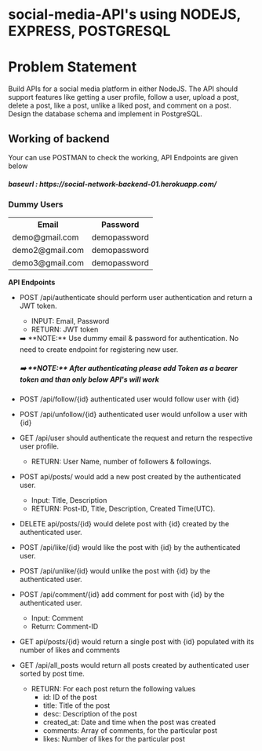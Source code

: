 # social-media-API's using NODEJS, EXPRESS, POSTGRESQL

<h1>Problem Statement</h1>

Build APIs for a social media platform in either NodeJS. The API should support features like getting a user profile, follow a user, upload a post, delete a post, like a post, unlike a liked post, and comment on a post. Design the database schema and implement in PostgreSQL.

<h2>Working of backend</h2>
Your can use POSTMAN to check the working, API Endpoints are given below
<h5>baseurl : https://social-network-backend-01.herokuapp.com/</h5>

<h3>Dummy Users</h3>
<table>
  <tr>
    <th>Email</th>
    <th>Password</th>
  </tr>
  <tr>
    <td>demo@gmail.com</td>
    <td>demopassword</td>
  </tr>
  <tr>
    <td>demo2@gmail.com</td>
    <td>demopassword</td>
  </tr>
  <tr>
    <td>demo3@gmail.com</td>
    <td>demopassword</td>
  </tr>
</table>

**API Endpoints**

- POST /api/authenticate should perform user authentication and return a JWT token.
    - INPUT: Email, Password
    - RETURN: JWT token
    
    <aside>
    ➡️ **NOTE:** Use dummy email & password for authentication. No need to create endpoint for registering new user.
    </aside>
  
  
    <h5>
    ➡️ **NOTE:** After authenticating please add Token as a bearer token and than only below API's will work
    </h5>
    
- POST /api/follow/{id} authenticated user would follow user with {id}
- POST /api/unfollow/{id} authenticated user would unfollow a user with {id}
- GET /api/user should authenticate the request and return the respective user profile.
    - RETURN: User Name, number of followers & followings.
- POST api/posts/ would add a new post created by the authenticated user.
    - Input: Title, Description
    - RETURN: Post-ID, Title, Description, Created Time(UTC).
- DELETE api/posts/{id} would delete post with {id} created by the authenticated user.
- POST /api/like/{id} would like the post with {id} by the authenticated user.
- POST /api/unlike/{id} would unlike the post with {id} by the authenticated user.
- POST /api/comment/{id} add comment for post with {id} by the authenticated user.
    - Input: Comment
    - Return: Comment-ID
- GET api/posts/{id} would return a single post with {id} populated with its number of likes and comments
- GET /api/all_posts would return all posts created by authenticated user sorted by post time.
    - RETURN: For each post return the following values
        - id: ID of the post
        - title: Title of the post
        - desc: Description of the post
        - created_at: Date and time when the post was created
        - comments: Array of comments, for the particular post
        - likes: Number of likes for the particular post
